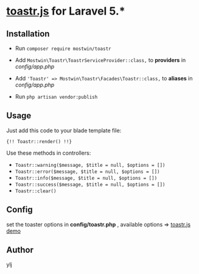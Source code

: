 # [toastr.js](http://codeseven.github.io/toastr/) for Laravel 5.*



## Installation

- Run `composer require mostwin/toastr`


- Add `Mostwin\Toastr\ToastrServiceProvider::class,` to  **providers** in *config/app.php*
- Add `'Toastr' => Mostwin\Toastr\Facades\Toastr::class,` to **aliases** in *config/app.php*
- Run `php artisan vendor:publish`



## Usage

Just add this code to your blade template file:

``` 
{!! Toastr::render() !!}
```

Use these methods in controllers:

- `Toastr::warning($message, $title = null, $options = [])` 
- `Toastr::error($message, $title = null, $options = [])` 
- `Toastr::info($message, $title = null, $options = [])`
- `Toastr::success($message, $title = null, $options = [])`
- `Toastr::clear() `



## Config

set the toaster options in **config/toastr.php** , available options => [toastr.js demo](http://codeseven.github.io/toastr/demo.html)

## Author
ylj
